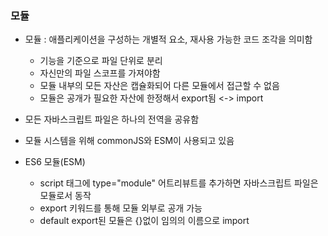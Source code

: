 <h3>모듈</h3>

- 모듈 : 애플리케이션을 구성하는 개별적 요소, 재사용 가능한 코드 조각을 의미함

  - 기능을 기준으로 파일 단위로 분리
  - 자신만의 파일 스코프를 가져야함
  - 모듈 내부의 모든 자산은 캡슐화되어 다른 모듈에서 접근할 수 없음
  - 모듈은 공개가 필요한 자산에 한정해서 export됨 <-> import

- 모든 자바스크립트 파일은 하나의 전역을 공유함
- 모듈 시스템을 위해 commonJS와 ESM이 사용되고 있음

- ES6 모듈(ESM)
  - script 태그에 type="module" 어트리뷰트를 추가하면 자바스크립트 파일은 모듈로서 동작
  - export 키워드를 통해 모듈 외부로 공개 가능
  - default export된 모듈은 {}없이 임의의 이름으로 import
